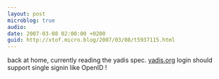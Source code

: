 ```yaml
---
layout: post
microblog: true
audio: 
date: 2007-03-08 02:00:00 +0200
guid: http://xtof.micro.blog/2007/03/08/t5937115.html
---
```

back at home, currently reading the yadis spec. [yadis.org](http://yadis.org/) login should support single signin like OpenID !
